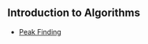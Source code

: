 ## Introduction to Algorithms
- [Peak Finding](https://github.com/lyb1234567/CS_Self_Study/tree/master/MIT-6.006/PeakFinding)